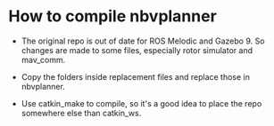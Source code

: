 # How to compile nbvplanner
* The original repo is out of date for ROS Melodic and Gazebo 9. So changes are made to some files, especially rotor simulator and mav_comm.  

* Copy the folders inside replacement files and replace those in nbvplanner. 

* Use catkin_make to compile, so it's a good idea to place the repo somewhere else than catkin_ws.

